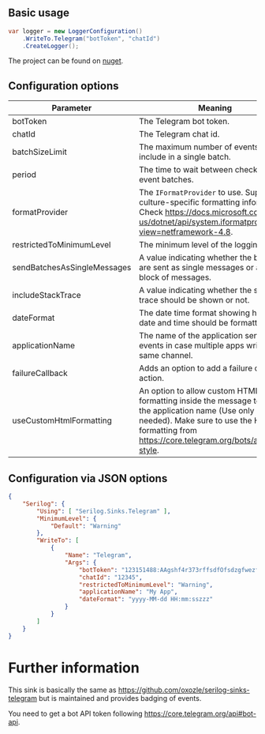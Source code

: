 ## Basic usage

```csharp
var logger = new LoggerConfiguration()
	.WriteTo.Telegram("botToken", "chatId")
    .CreateLogger();
```

The project can be found on [nuget](https://www.nuget.org/packages/Serilog.Sinks.Telegram.Alternative/).

## Configuration options

|Parameter|Meaning|Example|Default value|
|-|-|-|-|
|botToken|The Telegram bot token.|`"123151488:AAgshf4r373rffsdfOfsdzgfwezfzqwfr7zewE"`|None, is mandatory.|
|chatId|The Telegram chat id.|`"12345"`|None, is mandatory.|
|batchSizeLimit|The maximum number of events to include in a single batch.|`batchSizeLimit: 40`|`30`|
|period|The time to wait between checking for event batches.|`period: new TimeSpan(0, 0, 20)`|`00:00:05`|
|formatProvider|The `IFormatProvider` to use. Supplies culture-specific formatting information. Check https://docs.microsoft.com/en-us/dotnet/api/system.iformatprovider?view=netframework-4.8.|`new CultureInfo("de-DE")`|`null`|
|restrictedToMinimumLevel|The minimum level of the logging.|`restrictedToMinimumLevel: LogEventLevel.Verbose`|`LogEventLevel.Verbose`|
|sendBatchesAsSingleMessages|A value indicating whether the batches are sent as single messages or as one block of messages.|`false`|`true`|
|includeStackTrace|A value indicating whether the stack trace should be shown or not.|`false`|`true`|
|dateFormat|The date time format showing how the date and time should be formatted.|`dateFormat: "dd.MM.yyyy HH:mm:ssZ"`|`"dd.MM.yyyy HH:mm:sszzz"`|
|applicationName|The name of the application sending the events in case multiple apps write to the same channel.|`applicationName: "My App"`|`string.Empty`|
|failureCallback|Adds an option to add a failure callback action.|`failureCallback: e => Console.WriteLine($"Sink error: {e.Message}")`|`null`|
|useCustomHtmlFormatting|An option to allow custom HTML formatting inside the message text and the application name (Use only if really needed). Make sure to use the HTML formatting from https://core.telegram.org/bots/api#html-style.|`true`|`false`|

## Configuration via JSON options

```json
{
    "Serilog": {
        "Using": [ "Serilog.Sinks.Telegram" ],
        "MinimumLevel": {
            "Default": "Warning"
        },
        "WriteTo": [
            {
                "Name": "Telegram",
                "Args": {
                    "botToken": "123151488:AAgshf4r373rffsdfOfsdzgfwezfzqwfr7zewE",
                    "chatId": "12345",
                    "restrictedToMinimumLevel": "Warning",
                    "applicationName": "My App",
                    "dateFormat": "yyyy-MM-dd HH:mm:sszzz"
                }
            }
        ]
    }
}
```

# Further information
This sink is basically the same as https://github.com/oxozle/serilog-sinks-telegram but is maintained and provides badging of events.

You need to get a bot API token following https://core.telegram.org/api#bot-api.